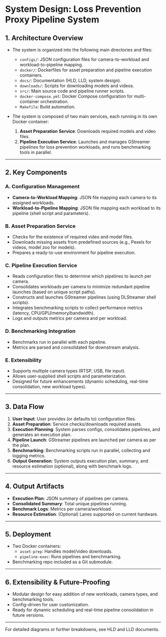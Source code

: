 # System Design: Loss Prevention Proxy Pipeline System

## 1. Architecture Overview

- The system is organized into the following main directories and files:
  - `configs/`: JSON configuration files for camera-to-workload and workload-to-pipeline mapping.
  - `docker/`: Dockerfiles for asset preparation and pipeline execution containers.
  - `docs/`: Documentation (HLD, LLD, system design).
  - `downloads/`: Scripts for downloading models and videos.
  - `src/`: Main source code and pipeline runner scripts.
  - `docker-compose.yml`: Docker Compose configuration for multi-container orchestration.
  - `Makefile`: Build automation.

- The system is composed of two main services, each running in its own Docker container:
  1. **Asset Preparation Service**: Downloads required models and video files.
  2. **Pipeline Execution Service**: Launches and manages GStreamer pipelines for loss prevention workloads, and runs benchmarking tools in parallel.

---

## 2. Key Components

### A. Configuration Management

- **Camera-to-Workload Mapping**: JSON file mapping each camera to its assigned workloads.
- **Workload-to-Pipeline Mapping**: JSON file mapping each workload to its pipeline (shell script and parameters).

### B. Asset Preparation Service

- Checks for the existence of required video and model files.
- Downloads missing assets from predefined sources (e.g., Pexels for videos, model zoo for models).
- Prepares a ready-to-use environment for pipeline execution.

### C. Pipeline Execution Service

- Reads configuration files to determine which pipelines to launch per camera.
- Consolidates workloads per camera to minimize redundant pipeline launches (based on unique script paths).
- Constructs and launches GStreamer pipelines (using DLStreamer shell scripts).
- Integrates benchmarking scripts to collect performance metrics (latency, CPU/GPU/memory/bandwidth).
- Logs and outputs metrics per camera and per workload.

### D. Benchmarking Integration

- Benchmarks run in parallel with each pipeline.
- Metrics are parsed and consolidated for downstream analysis.

### E. Extensibility

- Supports multiple camera types (RTSP, USB, file input).
- Allows user-supplied shell scripts and parameterization.
- Designed for future enhancements (dynamic scheduling, real-time consolidation, new workload types).

---

## 3. Data Flow

1. **User Input**: User provides (or defaults to) configuration files.
2. **Asset Preparation**: Service checks/downloads required assets.
3. **Execution Planning**: System parses configs, consolidates pipelines, and generates an execution plan.
4. **Pipeline Launch**: GStreamer pipelines are launched per camera as per the plan.
5. **Benchmarking**: Benchmarking scripts run in parallel, collecting and logging metrics.
6. **Output Generation**: System outputs execution plan, summary, and resource estimation (optional), along with benchmark logs.

---

## 4. Output Artifacts

- **Execution Plan**: JSON summary of pipelines per camera.
- **Consolidated Summary**: Total unique pipelines running.
- **Benchmark Logs**: Metrics per camera/workload.
- **Resource Estimation**: (Optional) Lanes supported on current hardware.

---

## 5. Deployment

- Two Docker containers:
  - `asset-prep`: Handles model/video downloads.
  - `pipeline-exec`: Runs pipelines and benchmarking.
- Benchmarking repo included as a Git submodule.

---

## 6. Extensibility & Future-Proofing

- Modular design for easy addition of new workloads, camera types, and benchmarking tools.
- Config-driven for user customization.
- Ready for dynamic scheduling and real-time pipeline consolidation in future versions.

---

For detailed diagrams or further breakdowns, see HLD and LLD documents.
